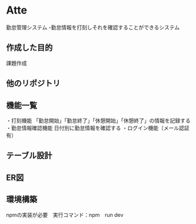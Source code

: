 # Atte
勤怠管理システム
-勤怠情報を打刻しそれを確認することができるシステム

## 作成した目的
課題作成

## 他のリポジトリ

## 機能一覧
・打刻機能
 「勤怠開始」「勤怠終了」「休憩開始」「休憩終了」の情報を記録する
・勤怠情報確認機能
  日付別に勤怠情報を確認する
・ログイン機能（メール認証有）

## テーブル設計

## ER図

## 環境構築
npmの実装が必要　実行コマンド：npm　run dev
